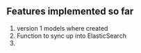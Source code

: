 ## Features implemented so far
1) version 1 models where created 
2) Function to sync up into ElasticSearch 
3)